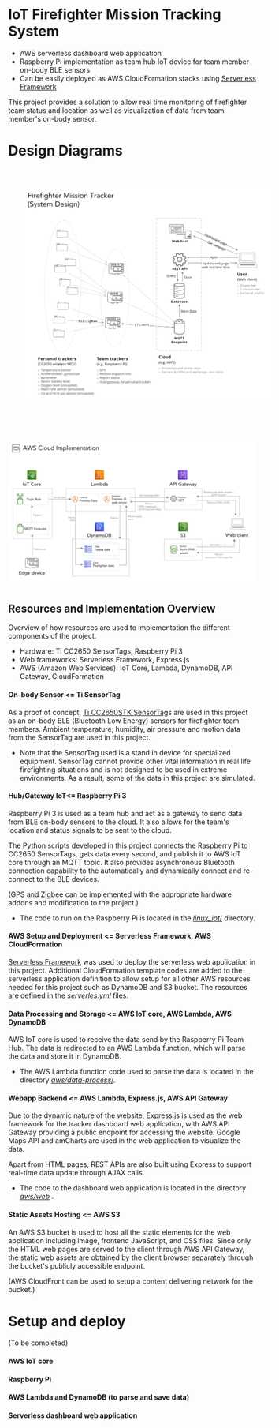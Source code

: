 # IoT Firefighter Mission Tracking System

* AWS serverless dashboard web application
* Raspberry Pi implementation as team hub IoT device for team member on-body BLE sensors
* Can be easily deployed as AWS CloudFormation stacks using [Serverless Framework](https://serverless.com/)

This project provides a solution to allow real time monitoring of firefighter team status and location as well as visualization of data from team member's on-body sensor.


# Design Diagrams
<kbd>
    <img src="./design_diagrams/system_design.png"
         alt="system design"
         style="margin: 1rem; padding: 1rem" />

</kbd>
<br><br><br>
<kbd>
    <img src="./design_diagrams/aws_implementation.png"
     alt="AWS implementation" />
</kbd>


## Resources and Implementation Overview
Overview of how resources are used to implementation the different components of the project.

* Hardware: Ti CC2650 SensorTags, Raspberry Pi 3
* Web frameworks: Serverless Framework, Express.js
* AWS (Amazon Web Services): IoT Core, Lambda, DynamoDB, API Gateway, CloudFormation

####  On-body Sensor <= Ti SensorTag

As a proof of concept, [Ti CC2650STK SensorTag](http://www.ti.com/tool/CC2650STK)s are used in this project as an on-body BLE (Bluetooth Low Energy) sensors for firefighter team members. Ambient temperature, humidity, air pressure and motion data from the SensorTag are used in this project. 

* Note that the SensorTag used is a stand in device for specialized equipment. SensorTag cannot provide other vital information in real life firefighting situations and is not designed to be used in extreme environments. As a result, some of the data in this project are simulated.

#### Hub/Gateway IoT<= Raspberry Pi 3

Raspberry Pi 3 is used as a team hub and act as a gateway to send data from BLE on-body sensors to the cloud. It also allows for the team's location and status signals to be sent to the cloud.

The Python scripts developed in this project connects the Raspberry Pi to CC2650 SensorTags, gets data every second, and publish it to AWS IoT core through an MQTT topic. It also provides asynchronous Bluetooth connection capability to the automatically and dynamically connect and re-connect to the BLE devices. 

(GPS and Zigbee can be implemented with the appropriate hardware addons and modification to the project.)

* The code to run on the Raspberry Pi is located in the [_linux\_iot_/](linux\_iot) directory.

####  AWS Setup and Deployment <= Serverless Framework, AWS CloudFormation

[Serverless Framework](https://serverless.com/) was used to deploy the serverless web application in this project. Additional CloudFormation template codes are added to the serverless application definition to allow setup for all other AWS resources needed for this project such as DynamoDB and S3 bucket. The resources are defined in the _serverles.yml_ files.

#### Data Processing and Storage <= AWS IoT core, AWS Lambda, AWS DynamoDB

AWS IoT core is used to receive the data send by the Raspberry Pi Team Hub. The data is redirected to an AWS Lambda function, which will parse the data and store it in DynamoDB. 

* The AWS Lambda function code used to parse the data is located in the directory [_aws/data-process_/](aws/data-process).


####  Webapp Backend <= AWS Lambda, Express.js, AWS API Gateway 

Due to the dynamic nature of the website, Express.js is used as the web framework for the tracker dashboard web application, with AWS API Gateway providing a public endpoint for accessing the website. Google Maps API and amCharts are used in the web application to visualize the data. 

Apart from HTML pages, REST APIs are also built using Express to support real-time data update through AJAX calls.

* The code to the dashboard web application is located in the directory [_aws/web_](aws/web) .


#### Static Assets Hosting <= AWS S3

An AWS S3 bucket is used to host all the static elements for the web application including image, frontend JavaScript, and CSS files. Since only the HTML web pages are served to the client through AWS API Gateway, the static web assets are obtained by the client browser separately through the bucket's publicly accessible endpoint. 

(AWS CloudFront can be used to setup a content delivering network for the bucket.)



  
# Setup and deploy
(To be completed)

#### AWS IoT core

#### Raspberry Pi 

#### AWS Lambda and DynamoDB (to parse and save data) 

#### Serverless dashboard web application

